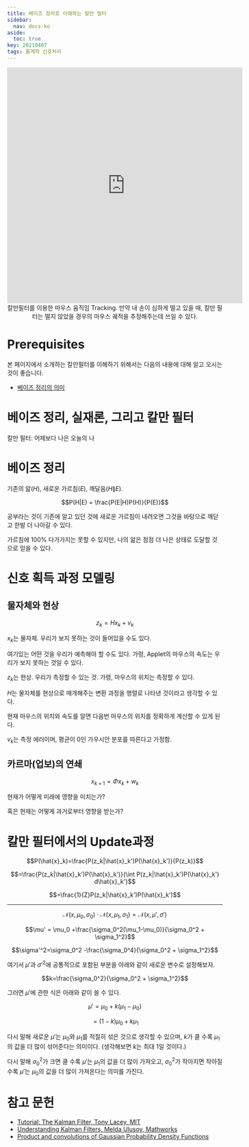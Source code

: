 ```yaml
---
title: 베이즈 정리로 이해하는 칼만 필터
sidebar:
  nav: docs-ko
aside:
  toc: true
key: 20210407
tags: 통계학 신호처리
---
```


<center>
  <iframe width = "550" height = "550" frameborder = "0" src="https://angeloyeo.github.io/p5/2021-04-07-Kalman_filter/"></iframe>
  <br>
  칼만필터를 이용한 마우스 움직임 Tracking. 만약 내 손이 심하게 떨고 있을 때, 칼만 필터는 떨지 않았을 경우의 마우스 궤적을 추정해주는데 쓰일 수 있다.
</center>

# Prerequisites

본 페이지에서 소개하는 칼만필터를 이해하기 위해서는 다음의 내용에 대해 알고 오시는 것이 좋습니다.

* [베이즈 정리의 의미](https://angeloyeo.github.io/2020/01/09/Bayes_rule.html)

# 베이즈 정리, 실재론, 그리고 칼만 필터

칼만 필터: 어제보다 나은 오늘의 나

# 베이즈 정리

기존의 앎($H$), 새로운 가르침($E$), 깨달음($H\|E$).

$$P(H|E) = \frac{P(E|H)P(H)}{P(E)}$$

공부라는 것이 기존에 알고 있던 것에 새로운 가르침이 내려오면 그것을 바탕으로 깨닫고 한발 더 나아갈 수 있다.

가르침에 100% 다가가지는 못할 수 있지만, 나의 앎은 점점 더 나은 상태로 도달할 것으로 믿을 수 있다.

# 신호 획득 과정 모델링

## 물자체와 현상

$$z_k = Hx_k + v_k$$

$x_k$는 물자체. 우리가 보지 못하는 것이 들어있을 수도 있다.

여기있는 어떤 것을 우리가 예측해야 할 수도 있다. 가령, Applet의 마우스의 속도는 우리가 보지 못하는 것일 수 있다.

$z_k$는 현상. 우리가 측정할 수 있는 것. 가령, 마우스의 위치는 측정할 수 있다.

$H$는 물자체를 현상으로 매개해주는 변환 과정을 행렬로 나타낸 것이라고 생각할 수 있다.

현재 마우스의 위치와 속도를 알면 다음번 마우스의 위치를 정확하게 계산할 수 있게 된다.

$v_k$는 측정 에러이며, 평균이 0인 가우시안 분포를 따른다고 가정함.

## 카르마(업보)의 연쇄

$$x_{k+1} = \Phi x_k + w_k$$

현재가 어떻게 미래에 영향을 미치는가?

혹은 현재는 어떻게 과거로부터 영향을 받는가?

# 칼만 필터에서의 Update과정

$$P(\hat{x}_k)=\frac{P(z_k|\hat{x}_k')P(\hat{x}_k')}{P(z_k)}$$

$$=\frac{P(z_k|\hat{x}_k')P(\hat{x}_k')}{\int P(z_k|\hat{x}_k')P(\hat{x}_k') d\hat{x}_k'}$$

$$=\frac{1}{Z}P(z_k|\hat{x}_k')P(\hat{x}_k')$$

---

$$\mathcal{N}(x, \mu_0, \sigma_0)\cdot\mathcal{N}(x, \mu_1, \sigma_1) = \mathcal{N}(x, \mu', \sigma')$$

$$\mu' = \mu_0 +\frac{\sigma_0^2(\mu_1-\mu_0)}{\sigma_0^2 + \sigma_1^2}$$

$$\sigma'^2=\sigma_0^2 -\frac{\sigma_0^4}{\sigma_0^2 + \sigma_1^2}$$

여기서 $\mu'$과 $\sigma'^2$에 공통적으로 포함된 부분을 아래와 같이 새로운 변수로 설정해보자.

$$k=\frac{\sigma_0^2}{\sigma_0^2 + \sigma_1^2}$$

그러면 $\mu'$에 관한 식은 아래와 같이 쓸 수 있다.

$$\mu' = \mu_0 + k(\mu_1 - \mu_0)$$

$$=(1-k)\mu_0 +k \mu_1$$

다시 말해 새로운 $\mu'$는 $\mu_0$와 $\mu_1$를 적절히 섞은 것으로 생각할 수 있으며, $k$가 클 수록 $\mu_1$의 값을 더 많이 섞어준다는 의미이다. (생각해보면 $k$는 최대 1일 것이다.)

다시 말해 $\sigma_0^2$가 크면 클 수록 $\mu'$는 $\mu_1$의 값을 더 많이 가져오고, $\sigma_0^2$가 작아지면 작아질 수록 $\mu'$는 $\mu_0$의 값을 더 많이 가져온다는 의미를 가진다.




# 참고 문헌

* [Tutorial: The Kalman Filter, Tony Lacey, MIT](http://web.mit.edu/kirtley/kirtley/binlustuff/literature/control/Kalman%20filter.pdf)
* [Understanding Kalman Filters, Melda Ulusoy, Mathworks](https://kr.mathworks.com/videos/series/understanding-kalman-filters.html)
* [Product and convolutions of Gaussian Probability Density Functions](http://www.lucamartino.altervista.org/2003-003.pdf)